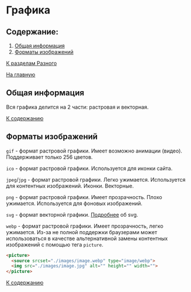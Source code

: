 # Графика

## Содержание:

1. [Общая информация](#общая-информация)
2. [Форматы изображений](#форматы-изображений)

[К разделам Разного](https://github.com/Holiden/Library/blob/master/Sections/Other/README.md)

[На главную](https://github.com/Holiden/Library/blob/master/README.md)

## Общая информация

Вся графика делится на 2 части: растровая и векторная.

[К содержанию](#содержание)

## Форматы изображений

`gif` - формат растровой графики. Имеет возможно анимации (видео). Поддерживает только 256 цветов.

`ico` - формат растровой графики. Используется для иконки сайта.

`jpeg`/`jpg` - формат растровой графики. Легко ужимается. Используется для контентных изображений.
Иконки. Векторные.

`png` - формат растровой графики. Имеет прозрачность. Плохо ужимается. Используется для фоновых изображений.

`svg` - формат векторной графики. [Подробнее](https://github.com/Holiden/Library/blob/master/Svg.md) об svg.

`webp` - формат растровой графики. Имеет прозрачность, легко ужимается. Из-за не полной поддержки браузерами может использоваться в качестве альтернативной замены контентных изображений с помощью тега `picture`.

```html
<picture>
  <source srcset="./images/image.webp" type="image/webp">
  <img src="./images/image.jpg" alt="" height="" width="">
</picture>
```

[К содержанию](#содержание)
